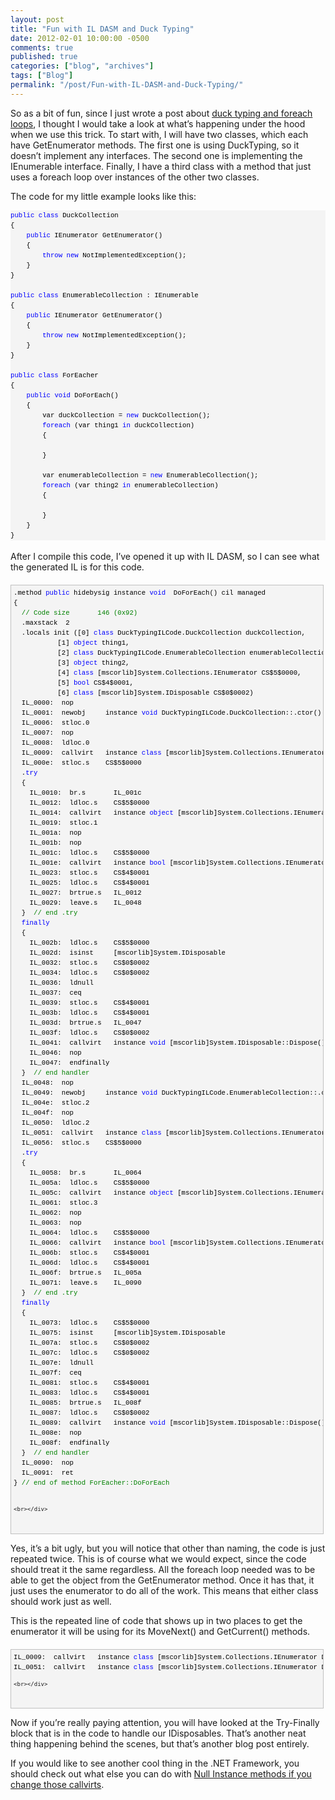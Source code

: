 ```yaml
---
layout: post
title: "Fun with IL DASM and Duck Typing"
date: 2012-02-01 10:00:00 -0500
comments: true
published: true
categories: ["blog", "archives"]
tags: ["Blog"]
permalink: "/post/Fun-with-IL-DASM-and-Duck-Typing/"
---
```

<!-- more -->

  <div id="codeSnippetWrapper">   <div id="codeSnippetWrapper">So as a bit of fun, since I just wrote a post about <a href="http://brendan.enrick.com/post/Foreach-IEnumerable-IEnumerator-and-Duck-Typing.aspx" target="_blank">duck typing and foreach loops</a>, I thought I would take a look at what’s happening under the hood when we use this trick. To start with, I will have two classes, which each have GetEnumerator methods. The first one is using DuckTyping, so it doesn’t implement any interfaces. The second one is implementing the IEnumerable interface. Finally, I have a third class with a method that just uses a foreach loop over instances of the other two classes.</div> </div>    <p>The code for my little example looks like this:</p>  <pre style="border-bottom-style: none; text-align: left; padding-bottom: 0px; line-height: 12pt; background-color: #f4f4f4; margin: 0em; border-left-style: none; padding-left: 0px; width: 100%; max-width:660px; padding-right: 0px; font-family: 'Courier New', courier, monospace; direction: ltr; border-top-style: none; color: black; border-right-style: none; font-size: 8pt; overflow: visible; padding-top: 0px" id="codeSnippet"><span style="color: #0000ff">public</span> <span style="color: #0000ff">class</span> DuckCollection<br>{<br>    <span style="color: #0000ff">public</span> IEnumerator GetEnumerator()<br>    {<br>        <span style="color: #0000ff">throw</span> <span style="color: #0000ff">new</span> NotImplementedException();<br>    }<br>}<br><br><span style="color: #0000ff">public</span> <span style="color: #0000ff">class</span> EnumerableCollection : IEnumerable<br>{<br>    <span style="color: #0000ff">public</span> IEnumerator GetEnumerator()<br>    {<br>        <span style="color: #0000ff">throw</span> <span style="color: #0000ff">new</span> NotImplementedException();<br>    }<br>}<br><br><span style="color: #0000ff">public</span> <span style="color: #0000ff">class</span> ForEacher<br>{<br>    <span style="color: #0000ff">public</span> <span style="color: #0000ff">void</span> DoForEach()<br>    {<br>        var duckCollection = <span style="color: #0000ff">new</span> DuckCollection();<br>        <span style="color: #0000ff">foreach</span> (var thing1 <span style="color: #0000ff">in</span> duckCollection)<br>        {<br>            <br>        }<br><br>        var enumerableCollection = <span style="color: #0000ff">new</span> EnumerableCollection();<br>        <span style="color: #0000ff">foreach</span> (var thing2 <span style="color: #0000ff">in</span> enumerableCollection)<br>        {<br>            <br>        }<br>    }<br>}<br></pre>

<div id="codeSnippetWrapper">
  <div>
    <br>After I compile this code, I’ve opened it up with IL DASM, so I can see what the generated IL is for this code.</div>
</div>

<div id="codeSnippetWrapper">
  <div style="border-bottom: silver 1px solid; text-align: left; border-left: silver 1px solid; padding-bottom: 4px; line-height: 12pt; background-color: #f4f4f4; margin: 20px 0px 10px; padding-left: 4px; width: 97.5%; padding-right: 4px; font-family: 'Courier New', courier, monospace; direction: ltr; font-size: 8pt; overflow: auto; border-top: silver 1px solid; cursor: text; border-right: silver 1px solid; padding-top: 4px" id="codeSnippetWrapper">
    <pre style="border-bottom-style: none; text-align: left; padding-bottom: 0px; line-height: 12pt; background-color: #f4f4f4; margin: 0em; border-left-style: none; padding-left: 0px; width: 100%; max-width:660px; padding-right: 0px; font-family: 'Courier New', courier, monospace; direction: ltr; border-top-style: none; color: black; border-right-style: none; font-size: 8pt; overflow: visible; padding-top: 0px" id="codeSnippet">.method <span style="color: #0000ff">public</span> hidebysig instance <span style="color: #0000ff">void</span>  DoForEach() cil managed<br>{<br>  <span style="color: #008000">// Code size       146 (0x92)</span><br>  .maxstack  2<br>  .locals init ([0] <span style="color: #0000ff">class</span> DuckTypingILCode.DuckCollection duckCollection,<br>           [1] <span style="color: #0000ff">object</span> thing1,<br>           [2] <span style="color: #0000ff">class</span> DuckTypingILCode.EnumerableCollection enumerableCollection,<br>           [3] <span style="color: #0000ff">object</span> thing2,<br>           [4] <span style="color: #0000ff">class</span> [mscorlib]System.Collections.IEnumerator CS$5$0000,<br>           [5] <span style="color: #0000ff">bool</span> CS$4$0001,<br>           [6] <span style="color: #0000ff">class</span> [mscorlib]System.IDisposable CS$0$0002)<br>  IL_0000:  nop<br>  IL_0001:  newobj     instance <span style="color: #0000ff">void</span> DuckTypingILCode.DuckCollection::.ctor()<br>  IL_0006:  stloc.0<br>  IL_0007:  nop<br>  IL_0008:  ldloc.0<br>  IL_0009:  callvirt   instance <span style="color: #0000ff">class</span> [mscorlib]System.Collections.IEnumerator DuckTypingILCode.DuckCollection::GetEnumerator()<br>  IL_000e:  stloc.s    CS$5$0000<br>  .<span style="color: #0000ff">try</span><br>  {<br>    IL_0010:  br.s       IL_001c<br>    IL_0012:  ldloc.s    CS$5$0000<br>    IL_0014:  callvirt   instance <span style="color: #0000ff">object</span> [mscorlib]System.Collections.IEnumerator::get_Current()<br>    IL_0019:  stloc.1<br>    IL_001a:  nop<br>    IL_001b:  nop<br>    IL_001c:  ldloc.s    CS$5$0000<br>    IL_001e:  callvirt   instance <span style="color: #0000ff">bool</span> [mscorlib]System.Collections.IEnumerator::MoveNext()<br>    IL_0023:  stloc.s    CS$4$0001<br>    IL_0025:  ldloc.s    CS$4$0001<br>    IL_0027:  brtrue.s   IL_0012<br>    IL_0029:  leave.s    IL_0048<br>  }  <span style="color: #008000">// end .try</span><br>  <span style="color: #0000ff">finally</span><br>  {<br>    IL_002b:  ldloc.s    CS$5$0000<br>    IL_002d:  isinst     [mscorlib]System.IDisposable<br>    IL_0032:  stloc.s    CS$0$0002<br>    IL_0034:  ldloc.s    CS$0$0002<br>    IL_0036:  ldnull<br>    IL_0037:  ceq<br>    IL_0039:  stloc.s    CS$4$0001<br>    IL_003b:  ldloc.s    CS$4$0001<br>    IL_003d:  brtrue.s   IL_0047<br>    IL_003f:  ldloc.s    CS$0$0002<br>    IL_0041:  callvirt   instance <span style="color: #0000ff">void</span> [mscorlib]System.IDisposable::Dispose()<br>    IL_0046:  nop<br>    IL_0047:  endfinally<br>  }  <span style="color: #008000">// end handler</span><br>  IL_0048:  nop<br>  IL_0049:  newobj     instance <span style="color: #0000ff">void</span> DuckTypingILCode.EnumerableCollection::.ctor()<br>  IL_004e:  stloc.2<br>  IL_004f:  nop<br>  IL_0050:  ldloc.2<br>  IL_0051:  callvirt   instance <span style="color: #0000ff">class</span> [mscorlib]System.Collections.IEnumerator DuckTypingILCode.EnumerableCollection::GetEnumerator()<br>  IL_0056:  stloc.s    CS$5$0000<br>  .<span style="color: #0000ff">try</span><br>  {<br>    IL_0058:  br.s       IL_0064<br>    IL_005a:  ldloc.s    CS$5$0000<br>    IL_005c:  callvirt   instance <span style="color: #0000ff">object</span> [mscorlib]System.Collections.IEnumerator::get_Current()<br>    IL_0061:  stloc.3<br>    IL_0062:  nop<br>    IL_0063:  nop<br>    IL_0064:  ldloc.s    CS$5$0000<br>    IL_0066:  callvirt   instance <span style="color: #0000ff">bool</span> [mscorlib]System.Collections.IEnumerator::MoveNext()<br>    IL_006b:  stloc.s    CS$4$0001<br>    IL_006d:  ldloc.s    CS$4$0001<br>    IL_006f:  brtrue.s   IL_005a<br>    IL_0071:  leave.s    IL_0090<br>  }  <span style="color: #008000">// end .try</span><br>  <span style="color: #0000ff">finally</span><br>  {<br>    IL_0073:  ldloc.s    CS$5$0000<br>    IL_0075:  isinst     [mscorlib]System.IDisposable<br>    IL_007a:  stloc.s    CS$0$0002<br>    IL_007c:  ldloc.s    CS$0$0002<br>    IL_007e:  ldnull<br>    IL_007f:  ceq<br>    IL_0081:  stloc.s    CS$4$0001<br>    IL_0083:  ldloc.s    CS$4$0001<br>    IL_0085:  brtrue.s   IL_008f<br>    IL_0087:  ldloc.s    CS$0$0002<br>    IL_0089:  callvirt   instance <span style="color: #0000ff">void</span> [mscorlib]System.IDisposable::Dispose()<br>    IL_008e:  nop<br>    IL_008f:  endfinally<br>  }  <span style="color: #008000">// end handler</span><br>  IL_0090:  nop<br>  IL_0091:  ret<br>} <span style="color: #008000">// end of method ForEacher::DoForEach</span><br><br></pre>

    <br></div>

  <div>&nbsp;</div>
</div>

<p>Yes, it’s a bit ugly, but you will notice that other than naming, the code is just repeated twice. This is of course what we would expect, since the code should treat it the same regardless. All the foreach loop needed was to be able to get the object from the GetEnumerator method. Once it has that, it just uses the enumerator to do all of the work. This means that either class should work just as well.</p>

<p>This is the repeated line of code that shows up in two places to get the enumerator it will be using for its MoveNext() and GetCurrent() methods.</p>

<div id="codeSnippetWrapper">
  <div style="border-bottom: silver 1px solid; text-align: left; border-left: silver 1px solid; padding-bottom: 4px; line-height: 12pt; background-color: #f4f4f4; margin: 20px 0px 10px; padding-left: 4px; width: 97.5%; padding-right: 4px; font-family: 'Courier New', courier, monospace; direction: ltr; max-height: 200px; font-size: 8pt; overflow: auto; border-top: silver 1px solid; cursor: text; border-right: silver 1px solid; padding-top: 4px" id="codeSnippetWrapper">
    <pre style="border-bottom-style: none; text-align: left; padding-bottom: 0px; line-height: 12pt; background-color: #f4f4f4; margin: 0em; border-left-style: none; padding-left: 0px; width: 100%; max-width:660px; padding-right: 0px; font-family: 'Courier New', courier, monospace; direction: ltr; border-top-style: none; color: black; border-right-style: none; font-size: 8pt; overflow: visible; padding-top: 0px" id="codeSnippet">IL_0009:  callvirt   instance <span style="color: #0000ff">class</span> [mscorlib]System.Collections.IEnumerator DuckTypingILCode.DuckCollection::GetEnumerator()<br>IL_0051:  callvirt   instance <span style="color: #0000ff">class</span> [mscorlib]System.Collections.IEnumerator DuckTypingILCode.EnumerableCollection::GetEnumerator()</pre>

    <br></div>

  <div>&nbsp;</div>
</div>

<p>Now if you’re really paying attention, you will have looked at the Try-Finally block that is in the code to handle our IDisposables. That’s another neat thing happening behind the scenes, but that’s another blog post entirely.</p>

<p>If you would like to see another cool thing in the .NET Framework, you should check out what else you can do with <a href="http://brendan.enrick.com/post/Null-Reference-Exception-on-Instance-Methods.aspx" target="_blank">Null Instance methods if you change those callvirts</a>.</p>
